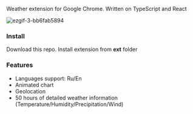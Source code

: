 Weather extension for Google Chrome. Written on TypeScript and React

![ezgif-3-bb6fab5894](https://user-images.githubusercontent.com/7237762/229301735-0ba10058-6239-4417-b8c0-8aa001aa7388.gif)

### Install
Download this repo. Install extension from **ext** folder

### Features
* Languages support: Ru/En
* Animated chart
* Geolocation
* 50 hours of detailed weather information (Temperature/Humidity/Precipitation/Wind)
